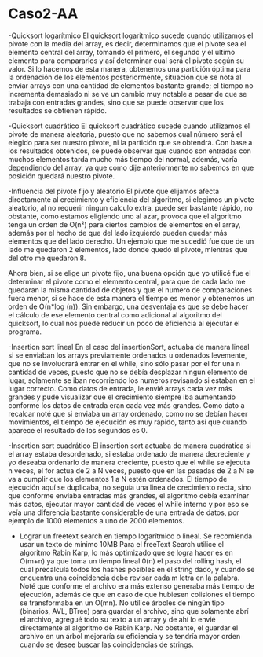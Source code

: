 # Caso2-AA

-Quicksort logarítmico
El quicksort logaritmico sucede cuando utilizamos el pivote con la media del array, es decir, determinamos que el pivote sea el elemento central del array, tomando el primero, el segundo y el ultimo elemento para compararlos y así determinar cual será el pivote según su valor. Si lo hacemos de esta manera, obtenemos una partición óptima para la ordenación de los elementos posteriormente, situación que se nota al enviar arrays con una cantidad de elementos bastante grande; el tiempo no incrementa demasiado ni se ve un cambio muy notable a pesar de que se trabaja con entradas grandes, sino que se puede observar que los resultados se obtienen rápido.

-Quicksort cuadrático
El quicksort cuadrático sucede cuando utilizamos el pivote de manera aleatoria, puesto que no sabemos cual número será el elegido para ser nuestro pivote, ni la partición que se obtendrá. Con base a los resultados obtenidos, se puede observar que cuando son entradas con muchos elementos tarda mucho más tiempo del normal, además, varía dependiendo del array, ya que como dije anteriormente no sabemos en que posición quedará nuestro pivote. 

-Influencia del pivote fijo y aleatorio
El pivote que elijamos afecta directamente al crecimiento y eficiencia del algoritmo, si elegimos un pivote aleatorio, al no requerir ningun calculo extra, puede ser bastante rápido, no obstante, como estamos eligiendo uno al azar, provoca que el algoritmo tenga un orden de O(n²) para ciertos cambios de elementos en el array, además por el hecho de que del lado izquierdo pueden quedar más elementos que del lado derecho. Un ejemplo que me sucedió fue que de un lado me quedaron 2 elementos, lado donde quedó el pivote, mientras que del otro me quedaron 8.

Ahora bien, si se elige un pivote fijo, una buena opción que yo utilicé fue el determinar el pivote como el elemento central, para que de cada lado me quedaran la misma cantidad de objetos y que el numero de comparaciones fuera menor, si se hace de esta manera el tiempo es menor y obtenemos un orden de O(n*log (n)). Sin embargo, una desventaja es que se debe hacer el cálculo de ese elemento central como adicional al algoritmo del quicksort, lo cual nos puede reducir un poco de eficiencia al ejecutar el programa. 

-Insertion sort lineal
En el caso del insertionSort, actuaba de manera lineal si se enviaban los arrays previamente ordenados u ordenados levemente, que no se involucrará entrar en el while, sino sólo pasar por el for una n cantidad de veces, puesto que no se debía desplazar ningun elemento de lugar, solamente se iban recorriendo los numeros revisando si estaban en el lugar correcto. Como datos de entrada, le envié arrays cada vez más grandes y pude visualizar que el crecimiento siempre iba aumentando conforme los datos de entrada eran cada vez más grandes. Como dato a recalcar noté que si enviaba un array ordenado, como no se debían hacer movimientos, el tiempo de ejecución es muy rápido, tanto así que cuando aparece el resultado de los segundos es 0.

-Insertion sort cuadrático
El insertion sort actuaba de manera cuadratica si el array estaba desordenado, si estaba ordenado de manera decreciente y yo deseaba ordenarlo de manera creciente, puesto que el while se ejecuta n veces, el for actua de 2 a N veces, puesto que en las pasadas de 2 a N se va a cumplir que los elementos 1 a N estén ordenados. El tiempo de ejecución aquí se duplicaba, no seguía una linea de crecimiento recta, sino que conforme enviaba entradas más grandes, el algoritmo debía examinar más datos, ejecutar mayor cantidad de veces el while interno y por eso se veía una diferencia bastante considerable de una entrada de datos, por ejemplo de 1000 elementos a uno de 2000 elementos.

- Lograr un freetext search en tiempo logarítmico o lineal. Se recomienda usar un texto de mínimo 10MB
Para el freeText Search utilice el algoritmo Rabin Karp, lo más optimizado que se logra hacer es en O(m+n) ya que toma 
un tiempo lineal 0(n) el paso del rolling hash, el cual precalcula todos los hashes posibles en el string dado, y cuando se encuentra una coincidencia debe revisar cada m letra en la palabra. Noté que conforme el archivo era más extenso generaba más tiempo de ejecución, además de que en caso de que hubiesen colisiones el tiempo se transformaba en un O(mn). No utilicé árboles de ningún tipo (binarios, AVL, BTree) para guardar el archivo, sino que solamente abrí el archivo, agregué todo su texto a un array y de ahí lo envié directamente al algoritmo de Rabin Karp. No obstante, el guardar el archivo en un árbol mejoraría su eficiencia y se tendría mayor orden cuando se desee buscar las coincidencias de strings.
